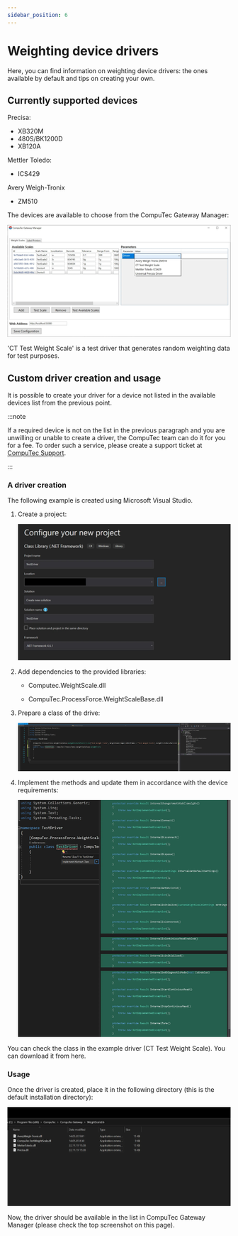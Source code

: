 ```yaml
---
sidebar_position: 6
---
```


# Weighting device drivers

Here, you can find information on weighting device drivers: the ones available by default and tips on creating your own.

## Currently supported devices

Precisa:

- XB320M
- 480S/BK1200D
- XB120A

Mettler Toledo:

- ICS429

Avery Weigh-Tronix

- ZM510

The devices are available to choose from the CompuTec Gateway Manager:

![Gateway devices](./media/weighting-device-drivers/gateway-devices.webp)

'CT Test Weight Scale' is a test driver that generates random weighting data for test purposes.

## Custom driver creation and usage

It is possible to create your driver for a device not listed in the available devices list from the previous point.

:::note

If a required device is not on the list in the previous paragraph and you are unwilling or unable to create a driver, the CompuTec team can do it for you for a fee. To order such a service, please create a support ticket at [CompuTec Support](https://support.computec.pl).

:::

### A driver creation

The following example is created using Microsoft Visual Studio.

1. Create a project:

    ![Driver](./media/weighting-device-drivers/new-driver-project.webp)

2. Add dependencies to the provided libraries:

    - Computec.WeightScale.dll<!-- TODO: Link -->

    - CompuTec.ProcessForce.WeightScaleBase.dll<!-- TODO: Link -->

3. Prepare a class of the drive:

    ![Class preparation](./media/weighting-device-drivers/class-preparation.webp)

4. Implement the methods and update them in accordance with the device requirements:

    ![Method implementation](./media/weighting-device-drivers/method-implementation.webp)

You can check the class in the example driver (CT Test Weight Scale). You can download it from here<!-- TODO: Link -->.

### Usage

Once the driver is created, place it in the following directory (this is the default installation directory):

![Driver directory](./media/weighting-device-drivers/driver-directory.webp)

Now, the driver should be available in the list in CompuTec Gateway Manager (please check the top screenshot on this page).
